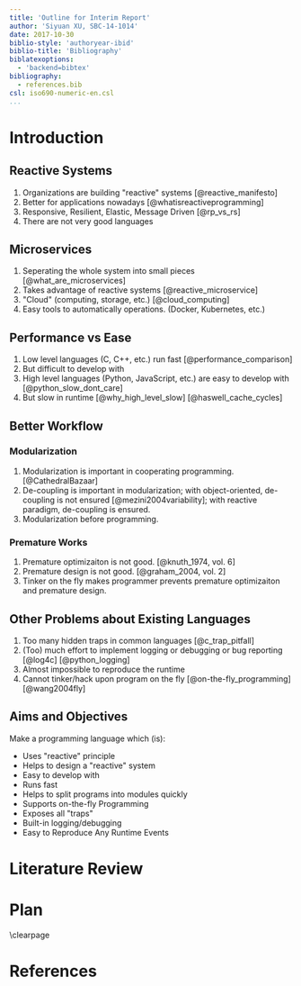 ```yaml
---
title: 'Outline for Interim Report'
author: 'Siyuan XU, SBC-14-1014'
date: 2017-10-30
biblio-style: 'authoryear-ibid'
biblio-title: 'Bibliography'
biblatexoptions:
  - 'backend=bibtex'
bibliography:
  - references.bib
csl: iso690-numeric-en.csl
...
```


# Introduction

## Reactive Systems

1. Organizations are building "reactive" systems [@reactive_manifesto]
2. Better for applications nowadays [@whatisreactiveprogramming]
3. Responsive, Resilient, Elastic, Message Driven [@rp_vs_rs]
4. There are not very good languages

## Microservices

1. Seperating the whole system into small pieces [@what_are_microservices]
2. Takes advantage of reactive systems [@reactive_microservice]
3. "Cloud" (computing, storage, etc.) [@cloud_computing]
4. Easy tools to automatically operations. (Docker, Kubernetes, etc.)

## Performance vs Ease

1. Low level languages (C, C++, etc.) run fast [@performance_comparison]
2. But difficult to develop with
3. High level languages (Python, JavaScript, etc.) are easy to develop with [@python_slow_dont_care]
4. But slow in runtime [@why_high_level_slow] [@haswell_cache_cycles]

## Better Workflow

### Modularization

1. Modularization is important in cooperating programming. [@CathedralBazaar]
2. De-coupling is important in modularization; with object-oriented, de-coupling is not ensured [@mezini2004variability]; with reactive paradigm, de-coupling is ensured.
3. Modularization before programming.

### Premature Works

1. Premature optimizaiton is not good. [@knuth_1974, vol. 6]
2. Premature design is not good. [@graham_2004, vol. 2]
3. Tinker on the fly makes programmer prevents premature optimizaiton and premature design.

## Other Problems about Existing Languages

1. Too many hidden traps in common languages [@c_trap_pitfall]
2. (Too) much effort to implement logging or debugging or bug reporting [@log4c] [@python_logging]
3. Almost impossible to reproduce the runtime
4. Cannot tinker/hack upon program on the fly [@on-the-fly_programming] [@wang2004fly]

## Aims and Objectives

Make a programming language which (is):

* Uses "reactive" principle
* Helps to design a "reactive" system
* Easy to develop with
* Runs fast
* Helps to split programs into modules quickly
* Supports on-the-fly Programming
* Exposes all "traps"
* Built-in logging/debugging
* Easy to Reproduce Any Runtime Events

# Literature Review

# Plan

\clearpage

# References
